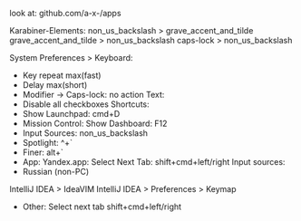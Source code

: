 look at: github.com/a-x-/apps


Karabiner-Elements:
non_us_backslash > grave_accent_and_tilde
grave_accent_and_tilde > non_us_backslash
caps-lock > non_us_backslash

System Preferences > Keyboard:
 + Key repeat max(fast)
 + Delay max(short)
 + Modifier -> Caps-lock: no action
Text:
 + Disable all checkboxes
Shortcuts:
 + Show Launchpad: cmd+D
 + Mission Control: Show Dashboard: F12
 + Input Sources: non_us_backslash
 + Spotlight: ^+`
 + Finer: alt+`
 + App: Yandex.app: Select Next Tab: shift+cmd+left/right
Input sources:
 + Russian (non-PC)


IntelliJ IDEA > IdeaVIM
IntelliJ IDEA > Preferences > Keymap
 + Other: Select next tab shift+cmd+left/right
